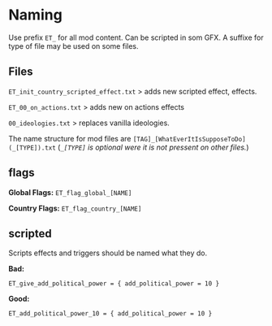 # Naming
Use prefix `ET_` for all mod content. 
Can be scripted in som GFX.
A suffixe for type of file may be used on some files.

## Files
`ET_init_country_scripted_effect.txt` > adds new scripted effect, effects.

`ET_00_on_actions.txt` > adds new on actions effects

`00_ideologies.txt` > replaces vanilla ideologies.

The name structure for mod files are `[TAG]_[WhatEverItIsSupposeToDo](_[TYPE]).txt`
(*`_[TYPE]` is optional were it is not pressent on other files.*)

## flags
**Global Flags:** `ET_flag_global_[NAME]`

**Country Flags:** `ET_flag_country_[NAME]`


## scripted
Scripts effects and triggers should be named what they do.

**Bad:**
```
ET_give_add_political_power = { add_political_power = 10 }
```
**Good:**
```
ET_add_political_power_10 = { add_political_power = 10 }
```
